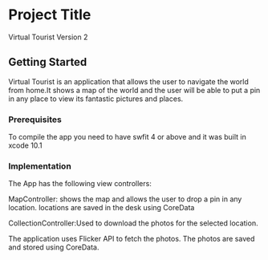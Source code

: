 # Project Title

Virtual Tourist Version 2 

## Getting Started

Virtual Tourist is an application that allows the user to navigate the world from home.It shows a map of the world and the user will be able to put a pin in any place to view its fantastic pictures and places. 

### Prerequisites

To compile the app you need to have swfit 4 or above and it was built in xcode 10.1

### Implementation

The App has the following view controllers:

MapController: shows the map and allows the user to drop a pin in any location. locations are saved in the desk using CoreData

CollectionController:Used to download the photos for the selected location. 

The application uses Flicker API to fetch the photos. The photos are saved and stored using CoreData.


